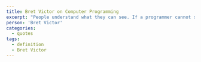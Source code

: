 ```yaml
---
title: Bret Victor on Computer Programming
excerpt: "People understand what they can see. If a programmer cannot see what a program is doing, she can't understand it."
person: 'Bret Victor'
categories:
  - quotes
tags:
  - definition
  - Bret Victor
---
```

